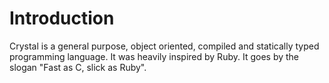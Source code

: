 # Introduction

Crystal is a general purpose, object oriented, compiled and statically typed programming language. It was heavily inspired by Ruby. It goes by the slogan "Fast as C, slick as Ruby". 